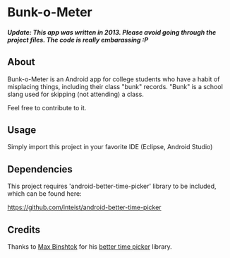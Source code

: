 Bunk-o-Meter
============

##### Update: This app was written in 2013. Please avoid going through the project files. The code is really embarassing :P

About
--------------

Bunk-o-Meter is an Android app for college students who have a habit of misplacing things, including their class "bunk" records.
"Bunk" is a school slang used for skipping (not attending) a class.

Feel free to contribute to it.

Usage
--------------

Simply import this project in your favorite IDE (Eclipse, Android Studio)

Dependencies
--------------

This project requires 'android-better-time-picker' library to be included, which can be found here:

https://github.com/inteist/android-better-time-picker

Credits
--------------

Thanks to [Max Binshtok](https://github.com/inteist) for his [better time picker](https://github.com/inteist/android-better-time-picker) library.
